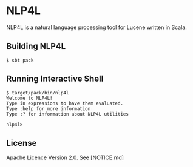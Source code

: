 # NLP4L

NLP4L is a natural language processing tool for Lucene written in Scala.

## Building NLP4L

```shell
$ sbt pack
```

## Running Interactive Shell

```shell
$ target/pack/bin/nlp4l
Welcome to NLP4L!
Type in expressions to have them evaluated.
Type :help for more information
Type :? for information about NLP4L utilities

nlp4l> 
```

## License

Apache Licence Version 2.0. See [NOTICE.md]
